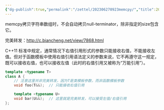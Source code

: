 ```yaml
---
{"dg-publish":true,"permalink":"/zettel/202306270923memcpy/","title":202306270923}
---
```



memcpy拷贝字符串数组时，不会自动拷贝null-terminator，除非指定的size包含它。

完美转发：http://c.biancheng.net/view/7868.html

C++11 标准中规定，通常情况下右值引用形式的参数只能接收右值，不能接收左值。但对于函数模板中使用右值引用语法定义的参数来说，它不再遵守这一规定，既可以接收右值，也可以接收左值（此时的右值引用又被称为“万能引用”）。

```cpp
template <typename T>
class A {
    // 注意这里并非完美转发，因为T是类模板参数，而非函数模板参数
    void foo(T&&);  // 只能接收右值引用

    template <typename U>
    void bar(U&&);  // 这里就是完美转发，可以接受左值/右值引用
};
```